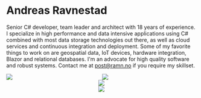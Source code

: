 # Andreas Ravnestad

Senior C# developer, team leader and architect with 18 years of experience. I specialize in high performance and data intensive applications using C# combined with most data storage technologies out there, as well as cloud services and continuous integration and deployment. Some of my favorite things to work on are geospatial data, IoT devices, hardware integration, Blazor and relational databases. I'm an advocate for high quality software and robust systems. Contact me at post@ramn.no if you require my skillset.

<div align="center" sty>
    <img src="https://github-readme-stats-ten-gilt.vercel.app/api?username=andrerav&show_icons=true&count_private=true&hide_border=true&theme=nightowl&bg_color=00000000" align="left" />
    <img src="https://github-readme-stats-ten-gilt.vercel.app/api/top-langs/?username=andrerav&theme=nightowl&hide_border=true&bg_color=00000000">
</div>
<div align="center">
    <img src="https://github-readme-streak-stats.herokuapp.com?user=andrerav&theme=nightowl&hide_border=true&background=FFFFFF00">
</div>
<div align="center">
    <img src="https://github-readme-activity-graph.vercel.app/graph?username=andrerav&theme=github&hide_border=true&bg_color=00000000"/>
</div>
